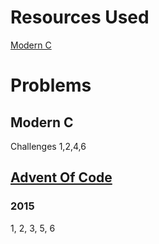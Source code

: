 # Resources Used
[Modern C](https://www.manning.com/books/modern-c)

# Problems
## Modern C
Challenges 1,2,4,6
## [Advent Of Code](https://adventofcode.com/)
### 2015
1, 2, 3, 5, 6
